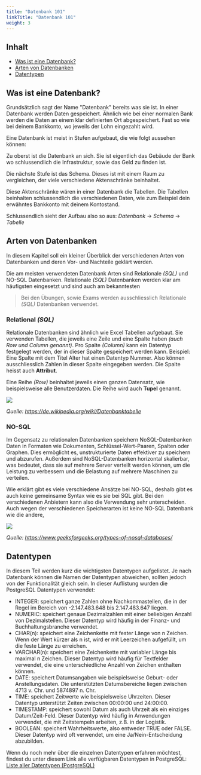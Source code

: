 ```yaml
---
title: "Datenbank 101"
linkTitle: "Datenbank 101"
weight: 3
---
```


## Inhalt
* [Was ist eine Datenbank?](#was-ist-eine-datenbank)
* [Arten von Datenbanken](#arten-von-datenbanken)
* [Datentypen](#datentypen)

## Was ist eine Datenbank?
Grundsätzlich sagt der Name "Datenbank" bereits was sie ist. In einer Datenbank werden Daten gespeichert.
Ähnlich wie bei einer normalen Bank werden die Daten an einem klar definierten Ort abgespeichert.
Fast so wie bei deinem Bankkonto, wo jeweils der Lohn eingezahlt wird.

Eine Datenbank ist meist in Stufen aufgebaut, die wie folgt aussehen können:

Zu oberst ist die Datenbank an sich. Sie ist eigentlich das Gebäude der Bank wo schlussendlich die Infrastruktur,
sowie das Geld zu finden ist.

Die nächste Stufe ist das Schema. Dieses ist mit einem Raum zu vergleichen, der viele verschiedene
Aktenschränke beinhaltet.

Diese Aktenschränke wären in einer Datenbank die Tabellen. Die Tabellen beinhalten schlussendlich
die verschiedenen Daten, wie zum Beispiel dein erwähntes Bankkonto mit deinem Kontostand.

Schlussendlich sieht der Aufbau also so aus: *Datenbank* -> *Schema* -> *Tabelle*


## Arten von Datenbanken
In diesem Kapitel soll ein kleiner Überblick der verschiedenen Arten von Datenbanken und deren 
Vor- und Nachteile geklärt werden.

Die am meisten verwendeten Datenbank Arten sind Relationale *(SQL)* und NO-SQL Datenbanken.
Relationale *(SQL)* Datenbanken werden klar am häufigsten eingesetzt und sind auch am bekanntesten
> Bei den Übungen, sowie Exams werden ausschliesslich Relationale *(SQL)* Datenbanken verwendet.

### Relational *(SQL)*
Relationale Datenbanken sind ähnlich wie Excel Tabellen aufgebaut. Sie verwenden Tabellen, die jeweils eine Zeile und
eine Spalte haben *(auch Row und Column genannt)*. Pro Spalte *(Column)* kann ein Datentyp festgelegt werden, der in
dieser Spalte gespeichert werden kann. Beispiel: Eine Spalte mit dem Titel Alter hat einen Datentyp Nummer. Also können
ausschliesslich Zahlen in dieser Spalte eingegeben werden. Die Spalte heisst auch **Attribut**. 

Eine Reihe *(Row)* beinhaltet jeweils einen ganzen Datensatz, wie beispielsweise alle Benutzerdaten. Die Reihe wird auch
**Tupel** genannt.

![](../images/Begriffe_relationaler_Datenbanken.png)

*Quelle: https://de.wikipedia.org/wiki/Datenbanktabelle*

### NO-SQL
Im Gegensatz zu relationalen Datenbanken speichern NoSQL-Datenbanken Daten in Formaten wie Dokumenten, 
Schlüssel-Wert-Paaren, Spalten oder Graphen. Dies ermöglicht es, unstrukturierte Daten effektiver zu speichern und 
abzurufen. Außerdem sind NoSQL-Datenbanken horizontal skalierbar, was bedeutet, dass sie auf mehrere Server verteilt 
werden können, um die Leistung zu verbessern und die Belastung auf mehrere Maschinen zu verteilen.

Wie erklärt gibt es viele verschiedene Ansätze bei NO-SQL, deshalb gibt es auch keine gemeinsame Syntax wie es sie bei
SQL gibt. Bei den verschiedenen Anbietern kann also die Verwendung sehr unterscheiden. Auch wegen der verschiedenen 
Speicherarten ist keine NO-SQL Datenbank wie die andere,

![](../images/NoSQLDatabases.jpg)

*Quelle: https://www.geeksforgeeks.org/types-of-nosql-databases/*

## Datentypen
In diesem Teil werden kurz die wichtigsten Datentypen aufgelistet. Je nach Datenbank können die Namen der Datentypen 
abweichen, sollten jedoch von der Funktionalität gleich sein. In dieser Auflistung wurden die PostgreSQL Datentypen 
verwendet:

* INTEGER: speichert ganze Zahlen ohne Nachkommastellen, die in der Regel im Bereich von 
-2.147.483.648 bis 2.147.483.647 liegen.
* NUMERIC: speichert genaue Dezimalzahlen mit einer beliebigen Anzahl von Dezimalstellen. Dieser Datentyp wird häufig 
in der Finanz- und Buchhaltungsbranche verwendet.
* CHAR(n): speichert eine Zeichenkette mit fester Länge von n Zeichen. Wenn der Wert kürzer als n ist, wird er mit 
Leerzeichen aufgefüllt, um die feste Länge zu erreichen.
* VARCHAR(n): speichert eine Zeichenkette mit variabler Länge bis maximal n Zeichen. Dieser Datentyp wird häufig für 
Textfelder verwendet, die eine unterschiedliche Anzahl von Zeichen enthalten können.
* DATE: speichert Datumsangaben wie beispielsweise Geburt- oder Anstellungsdaten. Die unterstützten Datumsbereiche 
liegen zwischen 4713 v. Chr. und 5874897 n. Chr.
* TIME: speichert Zeitwerte wie beispielsweise Uhrzeiten. Dieser Datentyp unterstützt Zeiten zwischen 
00:00:00 und 24:00:00.
* TIMESTAMP: speichert sowohl Datum als auch Uhrzeit als ein einziges Datum/Zeit-Feld. Dieser Datentyp wird häufig in 
Anwendungen verwendet, die mit Zeitstempeln arbeiten, z.B. in der Logistik.
* BOOLEAN: speichert Wahrheitswerte, also entweder TRUE oder FALSE. Dieser Datentyp wird oft verwendet, 
um eine Ja/Nein-Entscheidung abzubilden.

Wenn du noch mehr über die einzelnen Datentypen erfahren möchtest, findest du unter diesem Link alle verfügbaren
Datentypen in PostgreSQL: [Liste aller Datentypen (PostgreSQL)](https://www.postgresql.org/docs/current/datatype.html#:~:text=The%20following%20types%20(or%20spellings,without%20time%20zone)%2C%20xml%20.)

